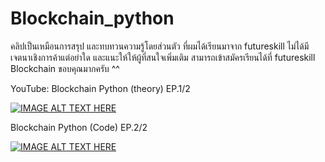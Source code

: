 # Blockchain_python

คลิปเป็นเหมือนการสรุป และทบทวนความรู้โดยส่วนตัว
ที่ผมได้เรียนมาจาก futureskill 
ไม่ได้มีเจตนาเชิงการค้าแต่อย่าใด และแนะให้ให้ผู้ที่สนใจเพิ่มเติม
สามารถเข้าสมัครเรียนได้ที่ futureskill Blockchain
ขอบคุณมากครับ ^^

YouTube:
Blockchain Python (theory) EP.1/2

[![IMAGE ALT TEXT HERE](https://img.youtube.com/vi/9POU6eyGBA8/0.jpg)](https://www.youtube.com/watch?v=9POU6eyGBA8)

Blockchain Python (Code) EP.2/2

[![IMAGE ALT TEXT HERE](https://img.youtube.com/vi/Pwy_2qN2QHo/0.jpg)](https://www.youtube.com/watch?v=Pwy_2qN2QHo)
